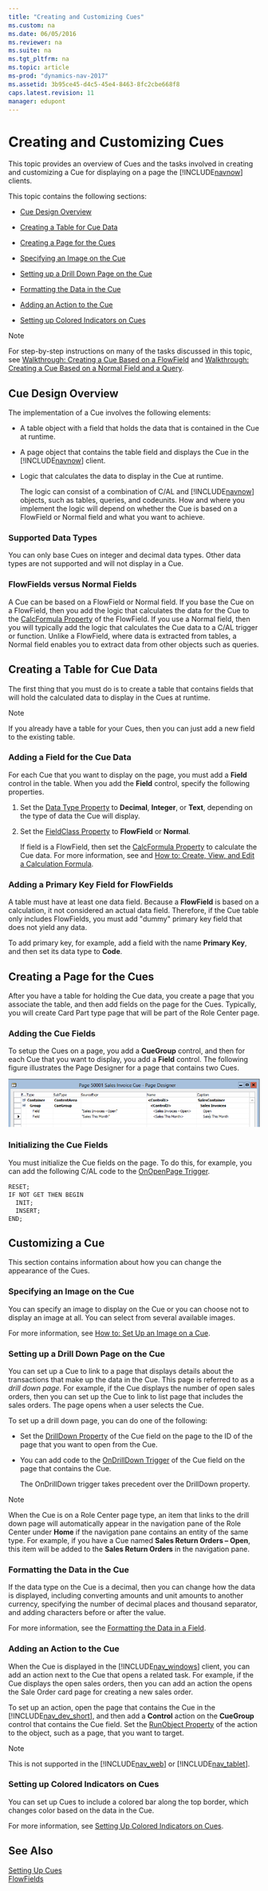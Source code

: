 ```yaml
---
title: "Creating and Customizing Cues"
ms.custom: na
ms.date: 06/05/2016
ms.reviewer: na
ms.suite: na
ms.tgt_pltfrm: na
ms.topic: article
ms-prod: "dynamics-nav-2017"
ms.assetid: 3b95ce45-d4c5-45e4-8463-8fc2cbe668f8
caps.latest.revision: 11
manager: edupont
---
```

# Creating and Customizing Cues
This topic provides an overview of Cues and the tasks involved in creating and customizing a Cue for displaying on a page the [!INCLUDE[navnow](includes/navnow_md.md)] clients.  
  
 This topic contains the following sections:  
  
-   [Cue Design Overview](Creating-and-Customizing-Cues.md#CueDesign)  
  
-   [Creating a Table for Cue Data](Creating-and-Customizing-Cues.md#CreateTable)  
  
-   [Creating a Page for the Cues](Creating-and-Customizing-Cues.md#CreatePage)  
  
-   [Specifying an Image on the Cue](Creating-and-Customizing-Cues.md#SpecifyImage)  
  
-   [Setting up a Drill Down Page on the Cue](Creating-and-Customizing-Cues.md#DrillDown)  
  
-   [Formatting the Data in the Cue](Creating-and-Customizing-Cues.md#FormatData)  
  
-   [Adding an Action to the Cue](Creating-and-Customizing-Cues.md#AddAction)  
  
-   [Setting up Colored Indicators on Cues](Creating-and-Customizing-Cues.md#SetupIndicator)  
  
> [!NOTE]  
>  For step\-by\-step instructions on many of the tasks discussed in this topic, see [Walkthrough: Creating a Cue Based on a FlowField](Walkthrough:%20Creating%20a%20Cue%20Based%20on%20a%20FlowField.md) and [Walkthrough: Creating a Cue Based on a Normal Field and a Query](Walkthrough:%20Creating%20a%20Cue%20Based%20on%20a%20Normal%20Field%20and%20a%20Query.md).  
  
##  <a name="CueDesign"></a> Cue Design Overview  
 The implementation of a Cue involves the following elements:  
  
-   A table object with a field that holds the data that is contained in the Cue at runtime.  
  
-   A page object that contains the table field and displays the Cue in the [!INCLUDE[navnow](includes/navnow_md.md)] client.  
  
-   Logic that calculates the data to display in the Cue at runtime.  
  
     The logic can consist of a combination of C/AL and [!INCLUDE[navnow](includes/navnow_md.md)] objects, such as tables, queries, and codeunits. How and where you implement the logic will depend on whether the Cue is based on a FlowField or Normal field and what you want to achieve.  
  
### Supported Data Types  
 You can only base Cues on integer and decimal data types. Other data types are not supported and will not display in a Cue.  
  
### FlowFields versus Normal Fields  
 A Cue can be based on a FlowField or Normal field. If you base the Cue on a FlowField, then you add the logic that calculates the data for the Cue to the [CalcFormula Property](CalcFormula-Property.md) of the FlowField. If you use a Normal field, then you will typically add the logic that calculates the Cue data to a C/AL trigger or function. Unlike a FlowField, where data is extracted from tables, a Normal field enables you to extract data from other objects such as queries.  
  
##  <a name="CreateTable"></a> Creating a Table for Cue Data  
 The first thing that you must do is to create a table that contains fields that will hold the calculated data to display in the Cues at runtime.  
  
> [!NOTE]  
>  If you already have a table for your Cues, then you can just add a new field to the existing table.  
  
### Adding a Field for the Cue Data  
 For each Cue that you want to display on the page, you must add a **Field** control in the table. When you add the **Field** control, specify the following properties.  
  
1.  Set the [Data Type Property](Data-Type-Property.md) to **Decimal**, **Integer**, or **Text**, depending on the type of data the Cue will display.  
  
2.  Set the [FieldClass Property](FieldClass-Property.md) to **FlowField** or **Normal**.  
  
     If field is a FlowField, then set the [CalcFormula Property](CalcFormula-Property.md) to calculate the Cue data. For more information, see and [How to: Create, View, and Edit a Calculation Formula](How%20to:%20Create,%20View,%20and%20Edit%20a%20Calculation%20Formula.md).  
  
### Adding a Primary Key Field for FlowFields  
 A table must have at least one data field. Because a **FlowField** is based on a calculation, it not considered an actual data field. Therefore, if the Cue table only includes FlowFields, you must add "dummy" primary key field that does not yield any data.  
  
 To add primary key, for example, add a field with the name **Primary Key**, and then set its data type to **Code**.  
  
##  <a name="CreatePage"></a> Creating a Page for the Cues  
 After you have a table for holding the Cue data, you create a page that you associate the table, and then add fields on the page for the Cues. Typically, you will create Card Part type page that will be part of the Role Center page.  
  
### Adding the Cue Fields  
 To setup the Cues on a page, you add a **CueGroup** control, and then for each Cue that you want to display, you add a **Field** control. The following figure illustrates the Page Designer for a page that contains two Cues.  
  
 ![Page Designer showing cues](media/NAV_PageDesigner_SalesThisMonthCue_Clip.png "NAV\_PageDesigner\_SalesThisMonthCue\_Clip")  
  
### Initializing the Cue Fields  
 You must initialize the Cue fields on the page. To do this, for example, you can add the following C/AL code to the [OnOpenPage Trigger](OnOpenPage-Trigger.md).  
  
```  
RESET;  
IF NOT GET THEN BEGIN  
  INIT;  
  INSERT;  
END;  
```  
  
## Customizing a Cue  
 This section contains information about how you can change the appearance of the Cues.  
  
###  <a name="SpecifyImage"></a> Specifying an Image on the Cue  
 You can specify an image to display on the Cue or you can choose not to display an image at all.  You can select from several available images.  
  
 For more information, see [How to: Set Up an Image on a Cue](How%20to:%20Set%20Up%20an%20Image%20on%20a%20Cue.md).  
  
###  <a name="DrillDown"></a> Setting up a Drill Down Page on the Cue  
 You can set up a Cue to link to a page that displays details about the transactions that make up the data in the Cue. This page is referred to as a *drill down page*. For example, if the Cue displays the number of open sales orders, then you can set up the Cue to link to list page that includes the sales orders. The page opens when a user selects the Cue.  
  
 To set up a drill down page, you can do one of the following:  
  
-   Set the [DrillDown Property](DrillDown-Property.md) of the Cue field on the page to the ID of the page that you want to open from the Cue.  
  
-   You can add code to the [OnDrillDown Trigger](OnDrillDown-Trigger.md) of the Cue field on the page that contains the Cue.  
  
     The OnDrillDown trigger takes precedent over the DrillDown property.  
  
> [!NOTE]  
>  When the Cue is on a Role Center page type, an item that links to the drill down page will automatically appear in the navigation pane of the Role Center under **Home** if the navigation pane contains an entity of the same type. For example, if you have a Cue named **Sales Return Orders – Open**, this item will be added to the **Sales Return Orders** in the navigation pane.  
  
###  <a name="FormatData"></a> Formatting the Data in the Cue  
 If the data type on the Cue is a decimal, then you can change how the data is displayed, including converting amounts and unit amounts to another currency, specifying the number of decimal places and thousand separator, and adding characters before or after the value.  
  
 For more information, see the [Formatting the Data in a Field](Formatting-the-Data-in-a-Field.md).  
  
###  <a name="AddAction"></a> Adding an Action to the Cue  
 When the Cue is displayed in the [!INCLUDE[nav_windows](includes/nav_windows_md.md)] client, you can add an action next to the Cue that opens a related task. For example, if the Cue displays the open sales orders, then you can add an action the opens the Sale Order card page for creating a new sales order.  
  
 To set up an action, open the page that contains the Cue in the [!INCLUDE[nav_dev_short](includes/nav_dev_short_md.md)], and then add a **Control** action on the **CueGroup** control that contains the Cue field. Set the [RunObject Property](RunObject-Property.md) of the action to the object, such as a page, that you want to target.  
  
> [!NOTE]  
>  This is not supported in the [!INCLUDE[nav_web](includes/nav_web_md.md)] or [!INCLUDE[nav_tablet](includes/nav_tablet_md.md)].  
  
###  <a name="SetupIndicator"></a> Setting up Colored Indicators on Cues  
 You can set up Cues to include a colored bar along the top border, which changes color based on the data in the Cue.  
  
 For more information, see [Setting Up Colored Indicators on Cues](Setting-Up-Colored-Indicators-on-Cues.md).  
  
## See Also  
 [Setting Up Cues](Setting-Up-Cues.md)   
 [FlowFields](FlowFields.md)
